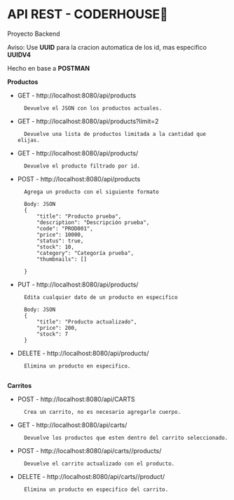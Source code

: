 
# API REST - CODERHOUSE👋 

Proyecto Backend

Aviso: Use **UUID** para la cracion automatica de los id, mas especifico **UUIDV4**

Hecho en base a **POSTMAN**


**Productos**

- GET - http://localhost:8080/api/products
    
        Devuelve el JSON con los productos actuales.        
- GET - http://localhost:8080/api/products?limit=2

        Devuelve una lista de productos limitada a la cantidad que elijas.
- GET - http://localhost:8080/api/products/<idProducto>

        Devuelve el producto filtrado por id.
- POST - http://localhost:8080/api/products
        
        Agrega un producto con el siguiente formato

        Body: JSON
        { 
            "title": "Producto prueba",
            "description": "Descripción prueba",
            "code": "PROD001",
            "price": 10000,
            "status": true,
            "stock": 10,
            "category": "Categoría prueba",
            "thumbnails": []
  
        }
- PUT - http://localhost:8080/api/products/<idProducto>

        Edita cualquier dato de un producto en especifico

        Body: JSON 
        {
            "title": "Producto actualizado",
            "price": 200,
            "stock": 7
        }
- DELETE - http://localhost:8080/api/products/<idProducto>

        Elimina un producto en especifico. 




## 
**Carritos**

- POST - http://localhost:8080/api/CARTS
    
        Crea un carrito, no es necesario agregarle cuerpo.        
- GET - http://localhost:8080/api/carts/<idCarrito>

        Devuelve los productos que esten dentro del carrito seleccionado.
- POST - http://localhost:8080/api/carts/<idCarrito>/products/<idProducto>

        Devuelve el carrito actualizado con el producto.
- DELETE - http://localhost:8080/api/carts/<idCarrito>/product/<idProducto>
        
        Elimina un producto en especifico del carrito.



